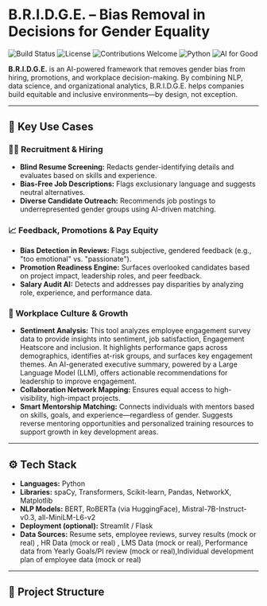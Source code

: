 # B.R.I.D.G.E. – Bias Removal in Decisions for Gender Equality

![Build Status](https://img.shields.io/badge/build-passing-brightgreen)
![License](https://img.shields.io/github/license/yourusername/bridge)
![Contributions Welcome](https://img.shields.io/badge/contributions-welcome-blue)
![Python](https://img.shields.io/badge/python-3.8%2B-yellow)
![AI for Good](https://img.shields.io/badge/AI%20for-Gender%20Equality-ff69b4)

**B.R.I.D.G.E.** is an AI-powered framework that removes gender bias from hiring, promotions, and workplace decision-making. By combining NLP, data science, and organizational analytics, B.R.I.D.G.E. helps companies build equitable and inclusive environments—by design, not exception.

---

## 🚀 Key Use Cases

### 🧑‍💼 Recruitment & Hiring
- **Blind Resume Screening:** Redacts gender-identifying details and evaluates based on skills and experience.
- **Bias-Free Job Descriptions:** Flags exclusionary language and suggests neutral alternatives.
- **Diverse Candidate Outreach:** Recommends job postings to underrepresented gender groups using AI-driven matching.

### 📈 Feedback, Promotions & Pay Equity
- **Bias Detection in Reviews:** Flags subjective, gendered feedback (e.g., "too emotional" vs. "passionate").
- **Promotion Readiness Engine:** Surfaces overlooked candidates based on project impact, leadership roles, and peer feedback.
- **Salary Audit AI:** Detects and addresses pay disparities by analyzing role, experience, and performance data.

### 🏢 Workplace Culture & Growth
- **Sentiment Analysis:** This tool analyzes employee engagement survey data to provide insights into sentiment, job satisfaction, Engagement Heatscore and inclusion. It highlights performance gaps across demographics, identifies at-risk groups, and surfaces key engagement themes. An AI-generated executive summary, powered by a Large Language Model (LLM), offers actionable recommendations for leadership to improve engagement.
- **Collaboration Network Mapping:** Ensures equal access to high-visibility, high-impact projects.
- **Smart Mentorship Matching:** Connects individuals with mentors based on skills, goals, and experience—regardless of gender. Suggests reverse mentoring opportunities and personalized training resources to support growth in key development areas.

---

## ⚙️ Tech Stack

- **Languages:** Python  
- **Libraries:** spaCy, Transformers, Scikit-learn, Pandas, NetworkX, Matplotlib  
- **NLP Models:** BERT, RoBERTa (via HuggingFace), Mistral-7B-Instruct-v0.3, all-MiniLM-L6-v2
- **Deployment (optional):** Streamlit / Flask  
- **Data Sources:** Resume sets, employee reviews, survey results (mock or real) , HR Data (mock or real) , LMS Data (mock or real), Performance data from Yearly Goals/PI review (mock or real),Individual development plan of employee data (mock or real)


---

## 📁 Project Structure

